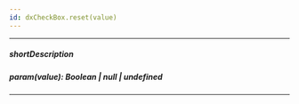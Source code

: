 ```yaml
---
id: dxCheckBox.reset(value)
---
```

---
##### shortDescription
<!-- Description goes here -->

##### param(value): Boolean | null | undefined
<!-- Description goes here -->

---
<!-- Description goes here -->